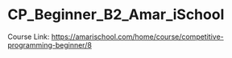 # CP_Beginner_B2_Amar_iSchool
Course Link: https://amarischool.com/home/course/competitive-programming-beginner/8
